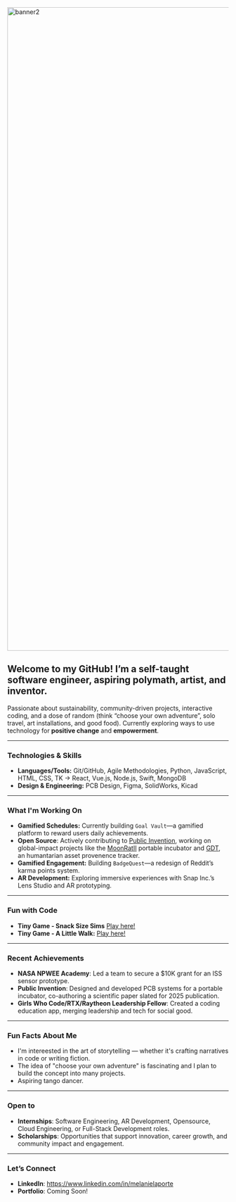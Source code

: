 <img width="1463" alt="banner2" src="https://github.com/user-attachments/assets/9047bda8-871f-4e04-946b-141c93481074">


## Welcome to my GitHub! I’m a self-taught software engineer, aspiring polymath, artist, and inventor. 
Passionate about sustainability, community-driven projects, interactive coding, and a dose of random (think “choose your own adventure”, solo travel, art installations, and good food). Currently exploring ways to use technology for **positive change** and **empowerment**.

---

### Technologies & Skills  
- **Languages/Tools:** Git/GitHub, Agile Methodologies, Python, JavaScript, HTML, CSS, TK -> React, Vue.js, Node.js, Swift, MongoDB
- **Design & Engineering:** PCB Design, Figma, SolidWorks, Kicad
  
---

### What I'm Working On  
- **Gamified Schedules:** Currently building `Goal Vault`—a gamified platform to reward users daily achievements.
- **Open Source**: Actively contributing to [Public Invention](https://publicinvention.github.io/), working on global-impact projects like the [MoonRatII](https://github.com/melanielaporte/moonrat) portable incubator and [GDT](https://github.com/gosqasorg/asset-provenance-tracking), an humantarian asset provenence tracker.
- **Gamified Engagement:** Building `BadgeQuest`—a redesign of Reddit’s karma points system.  
- **AR Development:** Exploring immersive experiences with Snap Inc.’s Lens Studio and AR prototyping.

---

### Fun with Code
- **Tiny Game - Snack Size Sims** [Play here!](https://codepen.io/melanielaporte/pen/KwPpyey)
- **Tiny Game - A Little Walk:** [Play here!](https://codepen.io/melanielaporte/pen/OPLVOON)

---

### Recent Achievements  
- **NASA NPWEE Academy**: Led a team to secure a $10K grant for an ISS sensor prototype.  
- **Public Invention**: Designed and developed PCB systems for a portable incubator, co-authoring a scientific paper slated for 2025 publication.  
- **Girls Who Code/RTX/Raytheon Leadership Fellow**: Created a coding education app, merging leadership and tech for social good.  

---

### Fun Facts About Me  
- I'm intereested in the art of storytelling — whether it's crafting narratives in code or writing fiction.  
- The idea of "choose your own adventure" is fascinating and I plan to build the concept into many projects.  
- Aspiring tango dancer.

---

### Open to  
- **Internships**: Software Engineering, AR Development, Opensource, Cloud Engineering, or Full-Stack Development roles.  
- **Scholarships**: Opportunities that support innovation, career growth, and community impact and engagement.

---

### Let’s Connect  
- **LinkedIn**: https://www.linkedin.com/in/melanielaporte
- **Portfolio**: Coming Soon! 
